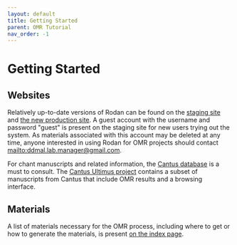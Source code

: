 ```yaml
---
layout: default
title: Getting Started
parent: OMR Tutorial
nav_order: -1
---
```


# Getting Started

## Websites

Relatively up-to-date versions of Rodan can be found on the [staging site](https://rodan.staging.simssa.ca)
and [the new production site](https://rodan2.simssa.ca). A guest account with the username and password
"guest" is present on the staging site for new users trying out the system. As materials associated with this account may be deleted at any time,
anyone interested in using Rodan for OMR projects should contact <mailto:ddmal.lab.manager@gmail.com>.

For chant manuscripts and related information, the [Cantus database](http://cantus.uwaterloo.ca/) is a must
to consult. The [Cantus Ultimus project](https://cantus.simssa.ca/) contains a subset of manuscripts from
Cantus that include OMR results and a browsing interface.

## Materials

A list of materials necessary for the OMR process, including where to get or how to generate the materials,
is present [on the index page]({{site.baseurl}}/index).
